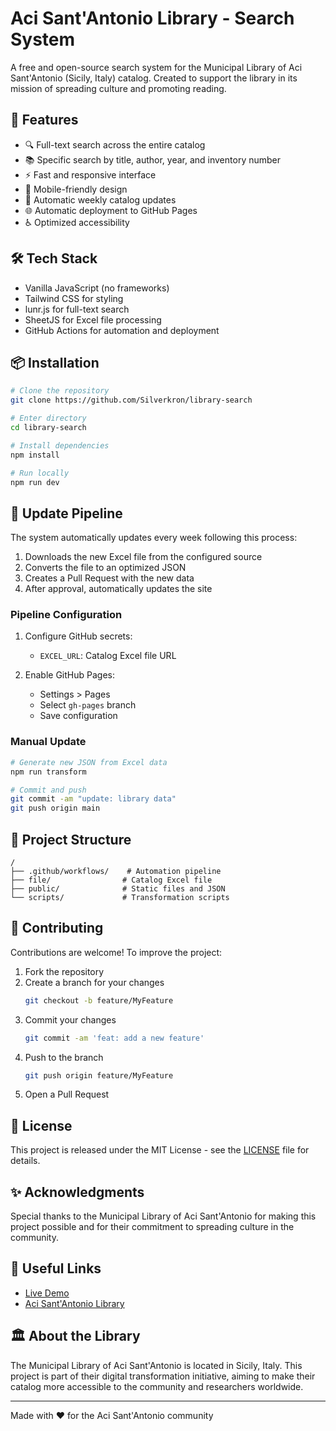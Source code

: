 # Aci Sant'Antonio Library - Search System

A free and open-source search system for the Municipal Library of Aci Sant'Antonio (Sicily, Italy) catalog. Created to support the library in its mission of spreading culture and promoting reading.

## 🌟 Features

- 🔍 Full-text search across the entire catalog
- 📚 Specific search by title, author, year, and inventory number
- ⚡ Fast and responsive interface
- 📱 Mobile-friendly design
- 🔄 Automatic weekly catalog updates
- 🌐 Automatic deployment to GitHub Pages
- ♿ Optimized accessibility

## 🛠 Tech Stack

- Vanilla JavaScript (no frameworks)
- Tailwind CSS for styling
- lunr.js for full-text search
- SheetJS for Excel file processing
- GitHub Actions for automation and deployment

## 📦 Installation

```bash
# Clone the repository
git clone https://github.com/Silverkron/library-search

# Enter directory
cd library-search

# Install dependencies
npm install

# Run locally
npm run dev
```

## 🔄 Update Pipeline

The system automatically updates every week following this process:

1. Downloads the new Excel file from the configured source
2. Converts the file to an optimized JSON
3. Creates a Pull Request with the new data
4. After approval, automatically updates the site

### Pipeline Configuration

1. Configure GitHub secrets:
   - `EXCEL_URL`: Catalog Excel file URL

2. Enable GitHub Pages:
   - Settings > Pages
   - Select `gh-pages` branch
   - Save configuration

### Manual Update

```bash
# Generate new JSON from Excel data
npm run transform

# Commit and push
git commit -am "update: library data"
git push origin main
```

## 📁 Project Structure

```
/
├── .github/workflows/    # Automation pipeline
├── file/                # Catalog Excel file
├── public/              # Static files and JSON
└── scripts/             # Transformation scripts
```

## 🤝 Contributing

Contributions are welcome! To improve the project:

1. Fork the repository
2. Create a branch for your changes
   ```bash
   git checkout -b feature/MyFeature
   ```
3. Commit your changes
   ```bash
   git commit -am 'feat: add a new feature'
   ```
4. Push to the branch
   ```bash
   git push origin feature/MyFeature
   ```
5. Open a Pull Request

## 📄 License

This project is released under the MIT License - see the [LICENSE](LICENSE) file for details.

## ✨ Acknowledgments

Special thanks to the Municipal Library of Aci Sant'Antonio for making this project possible and for their commitment to spreading culture in the community.

## 🔗 Useful Links
- [Live Demo](https://Silverkron.github.io/library-search)
- [Aci Sant'Antonio Library](https://www.comune.acisantantonio.ct.it/amministrazione/uffici/ufficio_19.html)

## 🏛 About the Library

The Municipal Library of Aci Sant'Antonio is located in Sicily, Italy. This project is part of their digital transformation initiative, aiming to make their catalog more accessible to the community and researchers worldwide.

---

Made with ❤️ for the Aci Sant'Antonio community
